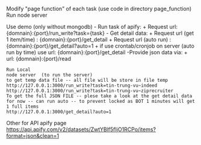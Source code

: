 Modify "page function" of  each task (use code in directory page_function)
Run node server

Use demo (only without mongodb)
	- Run task of apify:
		+ Request url: {domnain}:{port}/run_write?task={task}
	- Get detail data:
		+ Request url (get 1 item/time) : {domnain}:{port}/get_detail
		+ Request url (auto run)		: {domnain}:{port}/get_detail?auto=1
		+ if use crontab/cronjob on server (auto run by time) use url: {domnain}:{port}/get_detail
	-Provide json data via:
		+ url: {domnain}:{port}/read
    
    Run Local
    node server  (to run the server)
    to get temp data file -- all file will be store in file temp
    http://127.0.0.1:3000/run_write?task=tin-trung-vu~indeed
    http://127.0.0.1:3000/run_write?task=tin-trung-vu~ziprecruiter
    To get the full JSON FILE -- plese take a look at the get detail data
    for now -- can run auto -- to prevent locked as BOT 1 minutes will get 1 full items
    http://127.0.0.1:3000/get_detail?auto=1
    
Other for API apify page
https://api.apify.com/v2/datasets/ZwtYBlf5fIjO1RCPo/items?format=json&clean=1
